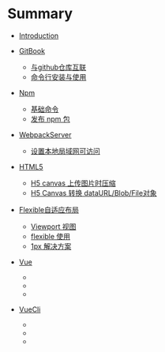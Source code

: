# Summary

* [Introduction](README.md)

* [GitBook](./GitBook/_gitbook.md)
    * [与github仓库互联](./GitBook/concatGithub.md)
    * [命令行安装与使用](./GitBook/cmdInstallAndUsed.md)
* [Npm](./Npm/_npm.md)
    * [基础命令](./Npm/normalCmd.md)
    * [发布 npm 包](./Npm/npmPublish.md)
* [WebpackServer](./WebpackServer/_webpackserver.md)
    * [设置本地局域网可访问](./WebpackServer/LAN-Open.md)
* [HTML5](./HTML5/_html5.md)    
    * [H5 canvas 上传图片时压缩](./HTML5/h5_canvas_compress_image.md)
    * [H5 Canvas 转换 dataURL/Blob/File对象](./HTML5/h5_canvas_rechange.md)
* [Flexible自适应布局](./Flexible/_flexible.md)
    * [Viewport 视图](./Flexible/viewport.md)
    * [flexible 使用](./Flexible/use_flexible.md)
    * [1px 解决方案](./Flexible/one_px_resolution.md)
* [Vue](./Vue/_vue.md)
    * []()
    * []()
    * []()
* [VueCli](./VueCli/_vue_cli.md)
    * []()
    * []()
    * []()


